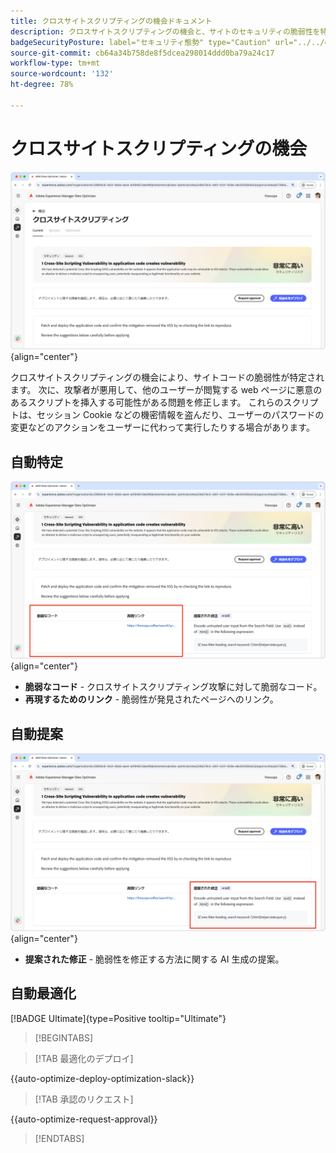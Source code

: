 ```yaml
---
title: クロスサイトスクリプティングの機会ドキュメント
description: クロスサイトスクリプティングの機会と、サイトのセキュリティの脆弱性を特定して修正する方法について説明します。
badgeSecurityPosture: label="セキュリティ態勢" type="Caution" url="../../opportunity-types/security-posture.md" tooltip="セキュリティ態勢"
source-git-commit: cb64a34b758de8f5dcea298014ddd0ba79a24c17
workflow-type: tm+mt
source-wordcount: '132'
ht-degree: 78%

---
```



# クロスサイトスクリプティングの機会

![クロスサイトの機会](./assets/cross-site-scripting/hero.png){align="center"}

クロスサイトスクリプティングの機会により、サイトコードの脆弱性が特定されます。 次に、攻撃者が悪用して、他のユーザーが閲覧する web ページに悪意のあるスクリプトを挿入する可能性がある問題を修正します。 これらのスクリプトは、セッション Cookie などの機密情報を盗んだり、ユーザーのパスワードの変更などのアクションをユーザーに代わって実行したりする場合があります。

## 自動特定

![クロスサイトの機会の自動特定](./assets/cross-site-scripting/auto-identify.png){align="center"}

* **脆弱なコード** - クロスサイトスクリプティング攻撃に対して脆弱なコード。
* **再現するためのリンク** - 脆弱性が発見されたページへのリンク。

## 自動提案

![クロスサイトの機会の自動提案](./assets/cross-site-scripting/auto-suggest.png){align="center"}

* **提案された修正** - 脆弱性を修正する方法に関する AI 生成の提案。

## 自動最適化

[!BADGE Ultimate]{type=Positive tooltip="Ultimate"}

>[!BEGINTABS]

>[!TAB 最適化のデプロイ]

{{auto-optimize-deploy-optimization-slack}}

>[!TAB 承認のリクエスト]

{{auto-optimize-request-approval}}

>[!ENDTABS]
